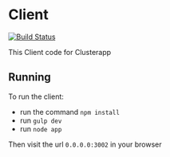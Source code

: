 Client
======

[![Build Status](https://travis-ci.org/clusterapp/client.svg?branch=master)](https://travis-ci.org/clusterapp/client)

This Client code for Clusterapp


## Running

To run the client:

* run the command `npm install`
* run `gulp dev`
* run `node app`

Then visit the url `0.0.0.0:3002` in your browser



